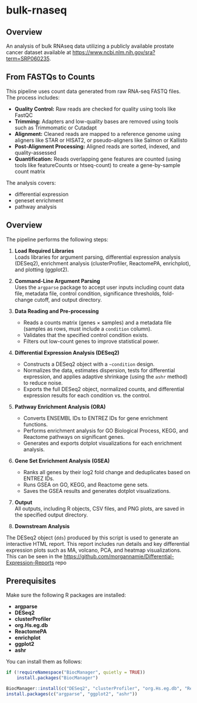 # bulk-rnaseq

## Overview
An analysis of bulk RNAseq data utilizing a publicly available prostate cancer dataset available at https://www.ncbi.nlm.nih.gov/sra?term=SRP060235.

## From FASTQs to Counts
This pipeline uses count data generated from raw RNA-seq FASTQ files. The process includes:
- **Quality Control:** Raw reads are checked for quality using tools like FastQC
- **Trimming:** Adapters and low-quality bases are removed using tools such as Trimmomatic or Cutadapt
- **Alignment:** Cleaned reads are mapped to a reference genome using aligners like STAR or HISAT2, or pseudo-aligners like Salmon or Kallisto
- **Post-Alignment Processing:** Aligned reads are sorted, indexed, and quality-assessed
- **Quantification:** Reads overlapping gene features are counted (using tools like featureCounts or htseq-count) to create a gene-by-sample count matrix

The analysis covers:

- differential expression
- geneset enrichment
- pathway analysis

## Overview

The pipeline performs the following steps:

1. **Load Required Libraries**  
   Loads libraries for argument parsing, differential expression analysis (DESeq2), enrichment analysis (clusterProfiler, ReactomePA, enrichplot), and plotting (ggplot2).

2. **Command-Line Argument Parsing**  
   Uses the `argparse` package to accept user inputs including count data file, metadata file, control condition, significance thresholds, fold-change cutoff, and output directory.

3. **Data Reading and Pre-processing**  
   - Reads a counts matrix (genes × samples) and a metadata file (samples as rows, must include a `condition` column).  
   - Validates that the specified control condition exists.  
   - Filters out low-count genes to improve statistical power.

4. **Differential Expression Analysis (DESeq2)**  
   - Constructs a DESeq2 object with a `~condition` design.  
   - Normalizes the data, estimates dispersion, tests for differential expression, and applies adaptive shrinkage (using the `ashr` method) to reduce noise.
   - Exports the full DESeq2 object, normalized counts, and differential expression results for each condition vs. the control.

5. **Pathway Enrichment Analysis (ORA)**  
   - Converts ENSEMBL IDs to ENTREZ IDs for gene enrichment functions.  
   - Performs enrichment analysis for GO Biological Process, KEGG, and Reactome pathways on significant genes.  
   - Generates and exports dotplot visualizations for each enrichment analysis.

6. **Gene Set Enrichment Analysis (GSEA)**  
   - Ranks all genes by their log2 fold change and deduplicates based on ENTREZ IDs.  
   - Runs GSEA on GO, KEGG, and Reactome gene sets.  
   - Saves the GSEA results and generates dotplot visualizations.

7. **Output**  
   All outputs, including R objects, CSV files, and PNG plots, are saved in the specified output directory.

8. **Downstream Analysis**

  The DESeq2 object (`dds`) produced by this script is used to generate an interactive HTML report. This report includes run details and key differential expression  plots such as MA, volcano, PCA, and heatmap visualizations. This can be seen in the https://github.com/morgannamie/Differential-Expression-Reports repo


## Prerequisites

Make sure the following R packages are installed:

- **argparse**
- **DESeq2**
- **clusterProfiler**
- **org.Hs.eg.db**
- **ReactomePA**
- **enrichplot**
- **ggplot2**
- **ashr**

You can install them as follows:

```r
if (!requireNamespace("BiocManager", quietly = TRUE))
    install.packages("BiocManager")

BiocManager::install(c("DESeq2", "clusterProfiler", "org.Hs.eg.db", "ReactomePA", "enrichplot"))
install.packages(c("argparse", "ggplot2", "ashr"))
